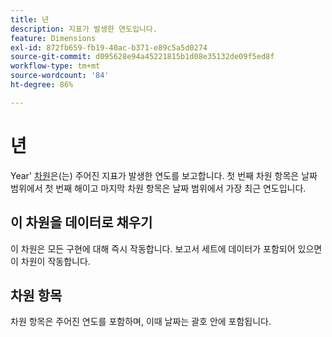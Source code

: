 ```yaml
---
title: 년
description: 지표가 발생한 연도입니다.
feature: Dimensions
exl-id: 872fb659-fb19-40ac-b371-e89c5a5d0274
source-git-commit: d095628e94a45221815b1d08e35132de09f5ed8f
workflow-type: tm+mt
source-wordcount: '84'
ht-degree: 86%

---
```


# 년

Year&#39; [차원](overview.md)은(는) 주어진 지표가 발생한 연도를 보고합니다. 첫 번째 차원 항목은 날짜 범위에서 첫 번째 해이고 마지막 차원 항목은 날짜 범위에서 가장 최근 연도입니다.

## 이 차원을 데이터로 채우기

이 차원은 모든 구현에 대해 즉시 작동합니다. 보고서 세트에 데이터가 포함되어 있으면 이 차원이 작동합니다.

## 차원 항목

차원 항목은 주어진 연도를 포함하며, 이때 날짜는 괄호 안에 포함됩니다.
